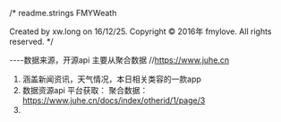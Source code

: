 /* 
  readme.strings
  FMYWeath

  Created by xw.long on 16/12/25.
  Copyright © 2016年 fmylove. All rights reserved.
*/

----数据来源，开源api   主要从聚合数据
//https://www.juhe.cn

1. 涵盖新闻资讯，天气情况，本日相关类容的一款app
2. 数据资源api 平台获取：  聚合数据：https://www.juhe.cn/docs/index/otherid/1/page/3
3.

